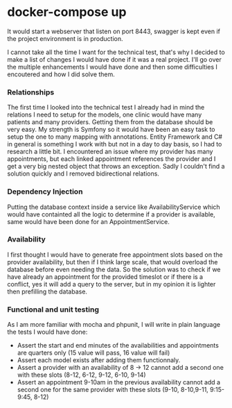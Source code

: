# docker-compose up
It would start a webserver that listen on port 8443, swagger is kept even if the project environment is in production.

I cannot take all the time I want for the technical test, that's why I decided to make a list of changes I would have done if it was a real project. I'll go over the multiple enhancements I would have done and then some difficulties I encoutered and how I did solve them.

### Relationships
The first time I looked into the technical test I already had in mind the relations I need to setup for the models, one clinic would have many patients and many providers. Getting them from the database should be very easy. My strength is Symfony so it would have been an easy task to setup the one to many mapping with annotations. Entity Framework and C# in general is something I work with but not in a day to day basis, so I had to research a little bit. I encountered an issue where my provider has many appointments, but each linked appointment references the provider and I get a very big nested object that throws an exception. Sadly I couldn't find a solution quickly and I removed bidirectional relations.

### Dependency Injection
Putting the database context inside a service like AvailabilityService which would have containted all the logic to determine if a provider is available, same would have been done for an AppointmentService.

### Availability
I first thought I would have to generate free appointment slots based on the provider availability, but then if I think large scale, that would overload the database before even needing the data. So the solution was to check if we have already an appointment for the provided timeslot or if there is a conflict, yes it will add a query to the server, but in my opinion it is lighter then prefilling the database.

### Functional and unit testing
As I am more familiar with mocha and phpunit, I will write in plain language the tests I would have done:

- Assert the start and end minutes of the availabilities and appointments are quarters only (15 value will pass, 16 value will fail)
- Assert each model exists after adding them functionnaly.
- Assert a provider with an availability of 8 -> 12 cannot add a second one with these slots (8-12, 6-12, 9-12, 6-10, 9-14)
- Assert an appointment 9-10am in the previous availability cannot add a second one for the same provider with these slots (9-10, 8-10,9-11, 9:15-9:45, 8-12)
